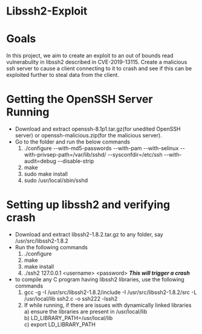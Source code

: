 # Libssh2-Exploit

Goals
=====
In this project, we aim to create an exploit to an out of bounds read vulnerabulity in libssh2 described in CVE-2019-13115. Create a malicious ssh server to cause a client connecting to it to crash and see if this can be exploited further to steal data from the client.

Getting the OpenSSH Server Running
==================================
* Download and extract openssh-8.1p1.tar.gz(for unedited OpenSSH server) or openssh-malicious.zip(for the malicious server).
* Go to the folder and run the below commands
  1) ./configure --with-md5-passwords --with-pam --with-selinux --with-privsep-path=/var/lib/sshd/ --sysconfdir=/etc/ssh --with-audit=debug --disable-strip 
  2) make
  3) sudo make install
  4) sudo /usr/local/sbin/sshd

Setting up libssh2 and verifying crash
======================================
* Download and extract libssh2-1.8.2.tar.gz to any folder, say /usr/src/libssh2-1.8.2
* Run the following commands
  1) ./configure
  2) make
  3) make install
  4) ./ssh2 127.0.0.1 \<username\> \<password\>  ***This will trigger a crash***
* to compile any C program having libssh2 libraries, use the following commands
  1) gcc -g -I /usr/src/libssh2-1.8.2/include -I /usr/src/libssh2-1.8.2/src -L /usr/local/lib ssh2.c -o ssh222 -lssh2
  2) If while running, if there are issues with dynamically linked libraries
      <br/>a) ensure the libraries are present in /usr/local/lib
      <br/>b) LD_LIBRARY_PATH=/usr/local/lib
      <br/>c) export LD_LIBRARY_PATH
